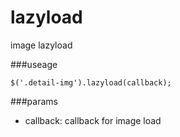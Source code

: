 lazyload
====

image lazyload

###useage

    $('.detail-img').lazyload(callback);

###params
* callback: callback for image load
